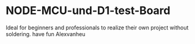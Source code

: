 # NODE-MCU-und-D1-test-Board
Ideal for beginners and professionals to realize their own project without soldering.
have fun
Alexvanheu
